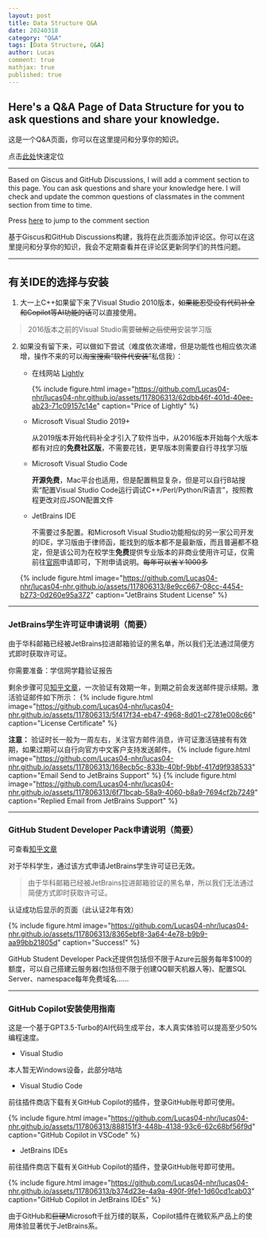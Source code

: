 ```yaml
---
layout: post
title: Data Structure Q&A
date: 20240318
category: "Q&A"
tags: [Data Structure, Q&A]
author: Lucas
comment: true
mathjax: true
published: true
---
```


## Here's a Q&A Page of Data Structure for you to ask questions and share your knowledge.

这是一个Q&A页面，你可以在这里提问和分享你的知识。

点击[此处](#giscus-target)快速定位

---
Based on Giscus and GitHub Discussions, I will add a comment section to this page. You can ask questions and share your knowledge here. I will check and update the common questions of classmates in the comment section from time to time.

Press [here](#giscus-target) to jump to the comment section

基于Giscus和GitHub Discussions构建，我将在此页面添加评论区。你可以在这里提问和分享你的知识，我会不定期查看并在评论区更新同学们的共性问题。


---

## 有关IDE的选择与安装

1. 大一上C++如果留下来了Visual Studio 2010版本，~~如果能忍受没有代码补全和Copilot等AI功能的话~~可以直接使用。

> 2016版本之前的Visual Studio需要~~破解之后使用~~安装学习版

2. 如果没有留下来，可以做如下尝试（难度依次递增，但是功能性也相应依次递增，操作不来的可以~~淘宝搜索“软件代安装”~~私信我）：

	- 在线网站 [Lightly](https://lightly.teamcode.com/)
	
		{% include figure.html image="https://github.com/Lucas04-nhr/lucas04-nhr.github.io/assets/117806313/62dbb46f-401d-40ee-ab23-71c09157c14e" caption="Price of Lightly" %}

	- Microsoft Visual Studio 2019+

		从2019版本开始代码补全才引入了软件当中，从2016版本开始每个大版本都有对应的**免费社区版**，不需要花钱，更早版本则需要自行寻找学习版

	- Microsoft Visual Studio Code

		**开源免费**，Mac平台也适用，但是配置稍显复杂，但是可以自行B站搜索“配置Visual Studio Code运行调试C++/Perl/Python/R语言”，按照教程更改对应JSON配置文件

	- JetBrains IDE

		不需要过多配置。和Microsoft Visual Studio功能相似的另一家公司开发的IDE，学习版由于律师函，能找到的版本都不是最新版，而且普遍都不稳定，但是该公司为在校学生**免费**提供专业版本的非商业使用许可证，仅需前往[官网](https://www.jetbrains.com/community/education/#students)申请即可，下附申请说明。~~每年可以省￥1000多~~

	{% include figure.html image="https://github.com/Lucas04-nhr/lucas04-nhr.github.io/assets/117806313/8e9cc667-08cc-4454-b273-0d260e95a372" caption="JetBrains Student License" %}

---

### JetBrains学生许可证申请说明（简要）

由于华科邮箱已经被JetBrains拉进邮箱验证的黑名单，所以我们无法通过简便方式即时获取许可证。

你需要准备：学信网学籍验证报告

剩余步骤可见[知乎文章](https://www.zhihu.com/question/382644898/answer/2784267828)，一次验证有效期一年，到期之前会发送邮件提示续期。激活验证邮件如下所示：
{% include figure.html image="https://github.com/Lucas04-nhr/lucas04-nhr.github.io/assets/117806313/5f417f34-eb47-4968-8d01-c2781e008c66" caption="License Certificate" %}

**注意：** 验证时长一般为一周左右，关注官方邮件消息，许可证激活链接有有效期，如果过期可以自行向官方中文客户支持发送邮件。
{% include figure.html image="https://github.com/Lucas04-nhr/lucas04-nhr.github.io/assets/117806313/168ecb5c-833b-40bf-9bbf-417d9f938533" caption="Email Send to JetBrains Support" %}
{% include figure.html image="https://github.com/Lucas04-nhr/lucas04-nhr.github.io/assets/117806313/6f71bcab-58a9-4060-b8a9-7694cf2b7249" caption="Replied Email from JetBrains Support" %}

---
### GitHub Student Developer Pack申请说明（简要）

可查看[知乎文章](https://zhuanlan.zhihu.com/p/672294491)

对于华科学生，通过该方式申请JetBrains学生许可证已无效。

> 由于华科邮箱已经被JetBrains拉进邮箱验证的黑名单，所以我们无法通过简便方式即时获取许可证。

认证成功后显示的页面（此认证2年有效）

{% include figure.html image="https://github.com/Lucas04-nhr/lucas04-nhr.github.io/assets/117806313/8365ebf8-3a64-4e78-b9b9-aa99bb21805d" caption="Success!" %}

GitHub Student Developer Pack还提供包括但不限于Azure云服务每年$100的额度，可以自己搭建云服务器(包括但不限于创建QQ聊天机器人等)、配置SQL Server、namespace每年免费域名……

---

### GitHub Copilot安装使用指南

这是一个基于GPT3.5-Turbo的AI代码生成平台，本人真实体验可以提高至少50%编程速度。

- Visual Studio 

本人暂无Windows设备，此部分咕咕

- Visual Studio Code

前往插件商店下载有关GitHub Copilot的插件，登录GitHub账号即可使用。

{% include figure.html image="https://github.com/Lucas04-nhr/lucas04-nhr.github.io/assets/117806313/888151f3-448b-4138-93c6-62c68bf56f9d" caption="GitHub Copilot in VSCode" %}

- JetBrains IDEs

前往插件商店下载有关GitHub Copilot的插件，登录GitHub账号即可使用。

{% include figure.html image="https://github.com/Lucas04-nhr/lucas04-nhr.github.io/assets/117806313/b374d23e-4a9a-490f-9fe1-1d60cd1cab03" caption="GitHub Copilot in JetBrains IDEs" %}

由于GitHub和~~巨硬~~Microsoft千丝万缕的联系，Copilot插件在微软系产品上的使用体验显著优于JetBrains系。
